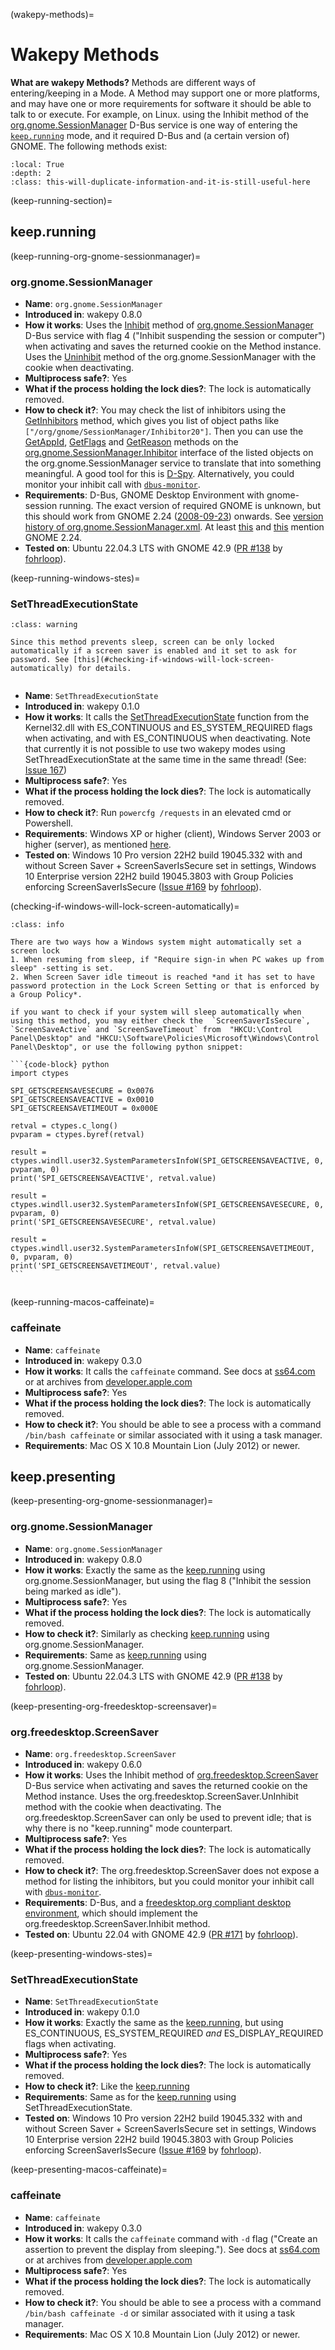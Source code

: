 (wakepy-methods)=
# Wakepy Methods


**What are wakepy Methods?**
Methods are different ways of entering/keeping in a Mode. A Method may support one or more platforms, and may have one or more requirements for software it should be able to talk to or execute. For example, on Linux. using the Inhibit method of the [org.gnome.SessionManager](#keep-running-org-gnome-sessionmanager) D-Bus service is one way of entering  the [`keep.running`](#keep-running-section) mode, and it required D-Bus and (a certain version of) GNOME. The following methods exist:


```{contents}
:local: True
:depth: 2
:class: this-will-duplicate-information-and-it-is-still-useful-here
```

(keep-running-section)=
## keep.running

(keep-running-org-gnome-sessionmanager)=
### org.gnome.SessionManager
- **Name**: `org.gnome.SessionManager`
- **Introduced in**: wakepy 0.8.0
- **How it works**: Uses the [Inhibit](https://lira.no-ip.org:8443/doc/gnome-session/dbus/gnome-session.html#org.gnome.SessionManager.Inhibit) method of [org.gnome.SessionManager](https://lira.no-ip.org:8443/doc/gnome-session/dbus/gnome-session.html#org.gnome.SessionManager) D-Bus service with flag 4 ("Inhibit suspending the session or computer") when activating and saves the returned cookie on the Method instance. Uses the [Uninhibit](https://lira.no-ip.org:8443/doc/gnome-session/dbus/gnome-session.html#org.gnome.SessionManager.Uninhibit) method of the org.gnome.SessionManager with the cookie when deactivating.  
- **Multiprocess safe?**: Yes
- **What if the process holding the lock dies?**: The lock is automatically removed.
- **How to check it?**:  You may check the list of inhibitors using the [GetInhibitors](https://lira.no-ip.org:8443/doc/gnome-session/dbus/gnome-session.html#org.gnome.SessionManager.GetInhibitors) method, which gives you list of object paths like `["/org/gnome/SessionManager/Inhibitor20"]`. Then you can use the [GetAppId](https://lira.no-ip.org:8443/doc/gnome-session/dbus/gnome-session.html#org.gnome.SessionManager.Inhibitor.GetAppId), [GetFlags](https://lira.no-ip.org:8443/doc/gnome-session/dbus/gnome-session.html#org.gnome.SessionManager.Inhibitor.GetFlags) and [GetReason](https://lira.no-ip.org:8443/doc/gnome-session/dbus/gnome-session.html#org.gnome.SessionManager.Inhibitor.GetReason) methods on the [org.gnome.SessionManager.Inhibitor](https://lira.no-ip.org:8443/doc/gnome-session/dbus/gnome-session.html#org.gnome.SessionManager.Inhibitor) interface of the listed objects on the org.gnome.SessionManager service to translate that into something meaningful. A good tool for this is [D-Spy](https://apps.gnome.org/Dspy/). Alternatively, you could monitor your inhibit call with [`dbus-monitor`](https://dbus.freedesktop.org/doc/dbus-monitor.1.html).
- **Requirements**: D-Bus, GNOME Desktop Environment with gnome-session running. The exact version of required GNOME is unknown, but this should work from GNOME 2.24 ([2008-09-23](https://gitlab.gnome.org/GNOME/gnome-session/-/tags/GNOME_SESSION_2_24_0)) onwards. See [version history of org.gnome.SessionManager.xml](https://gitlab.gnome.org/GNOME/gnome-session/-/commits/main/gnome-session/org.gnome.SessionManager.xml). At least [this](https://fedoraproject.org/wiki/Desktop/Whiteboards/InhibitApis) and [this](https://bugzilla.redhat.com/show_bug.cgi?id=529287#c3) mention GNOME 2.24.
- **Tested on**:  Ubuntu 22.04.3 LTS with GNOME 42.9 ([PR #138](https://github.com/fohrloop/wakepy/pull/138) by [fohrloop](https://github.com/fohrloop/)).

(keep-running-windows-stes)=
### SetThreadExecutionState

````{admonition} Windows will not lock the screen automatically if Screen Saver settings do not require it
:class: warning

Since this method prevents sleep, screen can be only locked automatically if a screen saver is enabled and it set to ask for password. See [this](#checking-if-windows-will-lock-screen-automatically) for details.


````

- **Name**: `SetThreadExecutionState`
- **Introduced in**: wakepy 0.1.0
- **How it works**: It calls the [SetThreadExecutionState](https://learn.microsoft.com/en-us/windows/win32/api/winbase/nf-winbase-setthreadexecutionstate) function from the Kernel32.dll with ES_CONTINUOUS and ES_SYSTEM_REQUIRED flags when activating, and with ES_CONTINUOUS when deactivating. Note that currently it is not possible to use two wakepy modes using SetThreadExecutionState at the same time in the same thread! (See: [Issue 167](https://github.com/fohrloop/wakepy/issues/167))
- **Multiprocess safe?**: Yes
- **What if the process holding the lock dies?**: The lock is automatically removed.
- **How to check it?**: Run `powercfg /requests` in an elevated cmd or Powershell.
- **Requirements**: Windows XP or higher (client), Windows Server 2003 or higher (server), as mentioned [here](https://learn.microsoft.com/en-us/windows/win32/api/winbase/nf-winbase-setthreadexecutionstate).
- **Tested on**:  Windows 10 Pro version 22H2 build 19045.332 with and without Screen Saver + ScreenSaverIsSecure set in settings, Windows 10 Enterprise version 22H2 build 19045.3803 with Group Policies enforcing ScreenSaverIsSecure ([Issue #169](https://github.com/fohrloop/wakepy/issues/169) by [fohrloop](https://github.com/fohrloop/)).


 (checking-if-windows-will-lock-screen-automatically)=
````{admonition} How to check if Windows will lock the screen automatically when using SetThreadExecutionState
:class: info

There are two ways how a Windows system might automatically set a screen lock
1. When resuming from sleep, if "Require sign-in when PC wakes up from sleep" -setting is set.
2. When Screen Saver idle timeout is reached *and it has set to have password protection in the Lock Screen Setting or that is enforced by a Group Policy*.

if you want to check if your system will sleep automatically when using this method, you may either check the  `ScreenSaverIsSecure`, `ScreenSaveActive` and `ScreenSaveTimeout` from  "HKCU:\Control Panel\Desktop" and "HKCU:\Software\Policies\Microsoft\Windows\Control Panel\Desktop", or use the following python snippet: 

```{code-block} python
import ctypes

SPI_GETSCREENSAVESECURE = 0x0076
SPI_GETSCREENSAVEACTIVE = 0x0010
SPI_GETSCREENSAVETIMEOUT = 0x000E

retval = ctypes.c_long()
pvparam = ctypes.byref(retval)

result = ctypes.windll.user32.SystemParametersInfoW(SPI_GETSCREENSAVEACTIVE, 0, pvparam, 0)
print('SPI_GETSCREENSAVEACTIVE', retval.value)

result = ctypes.windll.user32.SystemParametersInfoW(SPI_GETSCREENSAVESECURE, 0, pvparam, 0)
print('SPI_GETSCREENSAVESECURE', retval.value)

result = ctypes.windll.user32.SystemParametersInfoW(SPI_GETSCREENSAVETIMEOUT, 0, pvparam, 0)
print('SPI_GETSCREENSAVETIMEOUT', retval.value)
```


````

(keep-running-macos-caffeinate)=
### caffeinate

- **Name**: `caffeinate`
- **Introduced in**: wakepy 0.3.0
- **How it works**: It calls the `caffeinate` command. See docs at [ss64.com](https://ss64.com/mac/caffeinate.html) or at archives from [developer.apple.com](https://web.archive.org/web/20140604153141/https://developer.apple.com/library/mac/documentation/Darwin/Reference/ManPages/man8/caffeinate.8.html)
- **Multiprocess safe?**: Yes
- **What if the process holding the lock dies?**: The lock is automatically removed. 
- **How to check it?**: You should be able to see a process with a command `/bin/bash caffeinate` or similar associated with it using a task manager.
- **Requirements**: Mac OS X 10.8 Mountain Lion (July 2012) or newer.


## keep.presenting

(keep-presenting-org-gnome-sessionmanager)=
### org.gnome.SessionManager

- **Name**: `org.gnome.SessionManager`
- **Introduced in**: wakepy 0.8.0
- **How it works**: Exactly the same as the [keep.running](#keep-running-org-gnome-sessionmanager) using org.gnome.SessionManager, but using the flag 8 ("Inhibit the session being marked as idle").
- **Multiprocess safe?**: Yes
- **What if the process holding the lock dies?**: The lock is automatically removed.
- **How to check it?**: Similarly as checking [keep.running](#keep-running-org-gnome-sessionmanager) using org.gnome.SessionManager.
- **Requirements**: Same as [keep.running](#keep-running-org-gnome-sessionmanager) using org.gnome.SessionManager.
- **Tested on**:  Ubuntu 22.04.3 LTS with GNOME 42.9 ([PR #138](https://github.com/fohrloop/wakepy/pull/138) by [fohrloop](https://github.com/fohrloop/)).

(keep-presenting-org-freedesktop-screensaver)=
### org.freedesktop.ScreenSaver
- **Name**: `org.freedesktop.ScreenSaver`
- **Introduced in**: wakepy 0.6.0
- **How it works**: Uses the Inhibit method of [org.freedesktop.ScreenSaver](https://people.freedesktop.org/~hadess/idle-inhibition-spec/re01.html) D-Bus service when activating and saves the returned cookie on the Method instance. Uses the org.freedesktop.ScreenSaver.UnInhibit method with the cookie when deactivating. The org.freedesktop.ScreenSaver can only be used to prevent idle; that is why there is no "keep.running" mode counterpart.  
- **Multiprocess safe?**: Yes
- **What if the process holding the lock dies?**: The lock is automatically removed.
- **How to check it?**:  The org.freedesktop.ScreenSaver does not expose a method for listing the inhibitors, but you could monitor your inhibit call with [`dbus-monitor`](https://dbus.freedesktop.org/doc/dbus-monitor.1.html).
- **Requirements**: D-Bus, and a [freedesktop.org compliant desktop environment](https://www.freedesktop.org/wiki/Desktops/), which should implement the org.freedesktop.ScreenSaver.Inhibit method. 
- **Tested on**:  Ubuntu 22.04 with GNOME 42.9 ([PR #171](https://github.com/fohrloop/wakepy/pull/171) by [fohrloop](https://github.com/fohrloop/)).

(keep-presenting-windows-stes)=
### SetThreadExecutionState

- **Name**: `SetThreadExecutionState`
- **Introduced in**: wakepy 0.1.0
- **How it works**: Exactly the same as the [keep.running](keep-running-windows-stes), but using ES_CONTINUOUS, ES_SYSTEM_REQUIRED *and* ES_DISPLAY_REQUIRED flags when activating.
- **Multiprocess safe?**: Yes
- **What if the process holding the lock dies?**: The lock is automatically removed.
- **How to check it?**: Like the [keep.running](keep-running-windows-stes)
- **Requirements**: Same as for the [keep.running](keep-running-windows-stes) using SetThreadExecutionState.
- **Tested on**:  Windows 10 Pro version 22H2 build 19045.332 with and without Screen Saver + ScreenSaverIsSecure set in settings, Windows 10 Enterprise version 22H2 build 19045.3803 with Group Policies enforcing ScreenSaverIsSecure ([Issue #169](https://github.com/fohrloop/wakepy/issues/169) by [fohrloop](https://github.com/fohrloop/)).





(keep-presenting-macos-caffeinate)=
### caffeinate

- **Name**: `caffeinate`
- **Introduced in**: wakepy 0.3.0
- **How it works**: It calls the `caffeinate` command with `-d` flag ("Create an assertion to prevent the display from sleeping."). See docs at [ss64.com](https://ss64.com/mac/caffeinate.html) or at archives from [developer.apple.com](https://web.archive.org/web/20140604153141/https://developer.apple.com/library/mac/documentation/Darwin/Reference/ManPages/man8/caffeinate.8.html)
- **Multiprocess safe?**: Yes
- **What if the process holding the lock dies?**: The lock is automatically removed. 
- **How to check it?**: You should be able to see a process with a command `/bin/bash caffeinate -d` or similar associated with it using a task manager.
- **Requirements**: Mac OS X 10.8 Mountain Lion (July 2012) or newer.


